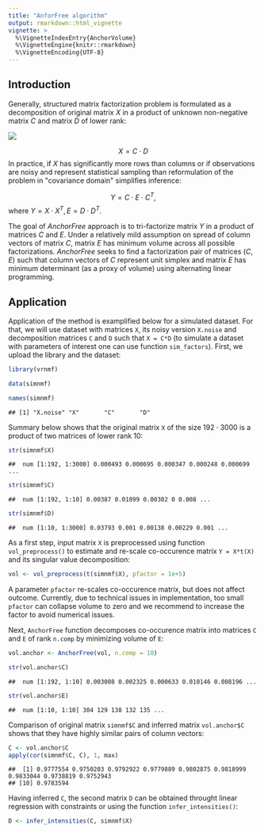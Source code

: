 ```yaml
---
title: "AnforFree algorithm"
output: rmarkdown::html_vignette
vignette: >
  %\VignetteIndexEntry{AnchorVolume}
  %\VignetteEngine{knitr::rmarkdown}
  %\VignetteEncoding{UTF-8}
---
```

  
## Introduction  
  
  Generally, structured matrix factorization problem is formulated as a decomposition of original matrix $X$ in a product of unknown non-negative matrix $C$ and matrix $D$ of lower rank: 
  
    
<img src="https://render.githubusercontent.com/render/math?math=\begin{aligned}X = C \cdot D \end{aligned}">

  $$
  X = C \cdot D
$$
  In practice, if $X$ has significantly more rows than columns or if observations are noisy and represent statistical sampling than reformulation of the problem in "covariance domain" simplifies inference:
  
  $$
  Y = C \cdot E \cdot C^{T},
$$
  where $Y = X \cdot X^{T}, E = D \cdot D^{T}.$
  
  The goal of _AnchorFree_ approach is to tri-factorize matrix $Y$ in a product of matrices $C$ and $E$. Under a relatively mild assumption on spread of column vectors of matrix $C$, matrix $E$ has minimum volume across all possible factorizations. _AnchorFree_ seeks to find a factorization pair of matrices $(C,E)$ such that column vectors of $C$ represent unit simplex and matrix $E$ has minimum determinant (as a proxy of volume) using alternating linear programming. 

## Application

Application of the method is examplified below for a simulated dataset. For that, we will use dataset with matrices `X`, its noisy version `X.noise` and decomposition matrices `C` and `D` such that `X = C*D` (to simulate a dataset with parameters of interest one can use function `sim_factors`). First, we upload the library and the dataset:
  
  
  ```r
  library(vrnmf)
  
  data(simnmf)
  
  names(simnmf)
  ```
  
  ```
  ## [1] "X.noise" "X"       "C"       "D"
  ```

Summary below shows that the original matrix `X` of the size $192 \cdot 3000$ is a product of two matrices of lower rank 10:
  
  
  ```r
  str(simnmf$X)
  ```
  
  ```
  ##  num [1:192, 1:3000] 0.000493 0.000695 0.000347 0.000248 0.000699 ...
  ```
  
  ```r
  str(simnmf$C)
  ```
  
  ```
  ##  num [1:192, 1:10] 0.00387 0.01099 0.00302 0 0.008 ...
  ```
  
  ```r
  str(simnmf$D)
  ```
  
  ```
  ##  num [1:10, 1:3000] 0.03793 0.001 0.00138 0.00229 0.001 ...
  ```

As a first step, input matrix `X` is preprocessed using function `vol_preprocess()` to estimate and re-scale co-occurence matrix `Y = X*t(X)` and its singular value decomposition:
  
  
  ```r
  vol <- vol_preprocess(t(simnmf$X), pfactor = 1e+5)
  ```

A parameter `pfactor` re-scales co-occurence matrix, but does not affect outcome. Currently, due to technical issues in implementation, too small `pfactor` can collapse volume to zero and we recommend to increase the factor to avoid numerical issues.

Next, `AnchorFree` function decomposes co-occurence matrix into matrices `C` and `E` of rank `n.comp` by minimizing volume of `E`:
  
  
  ```r
  vol.anchor <- AnchorFree(vol, n.comp = 10)
  
  str(vol.anchor$C)
  ```
  
  ```
  ##  num [1:192, 1:10] 0.003008 0.002325 0.000633 0.010146 0.008196 ...
  ```
  
  ```r
  str(vol.anchor$E)
  ```
  
  ```
  ##  num [1:10, 1:10] 304 129 138 132 135 ...
  ```

Comparison of original matrix `simnmf$C` and inferred matrix `vol.anchor$C` shows that they have highly similar pairs of column vectors:
  
  
  ```r
  C <- vol.anchor$C
  apply(cor(simnmf$C, C), 1, max)
  ```
  
  ```
  ##  [1] 0.9777554 0.9750203 0.9792922 0.9779889 0.9802875 0.9818999 0.9833044 0.9738819 0.9752943
  ## [10] 0.9783594
  ```

Having inferred `C`, the second matrix `D` can be obtained throught linear regression with constraints or using the function `infer_intensities()`:
  
  
  ```r
  D <- infer_intensities(C, simnmf$X)
  ```

